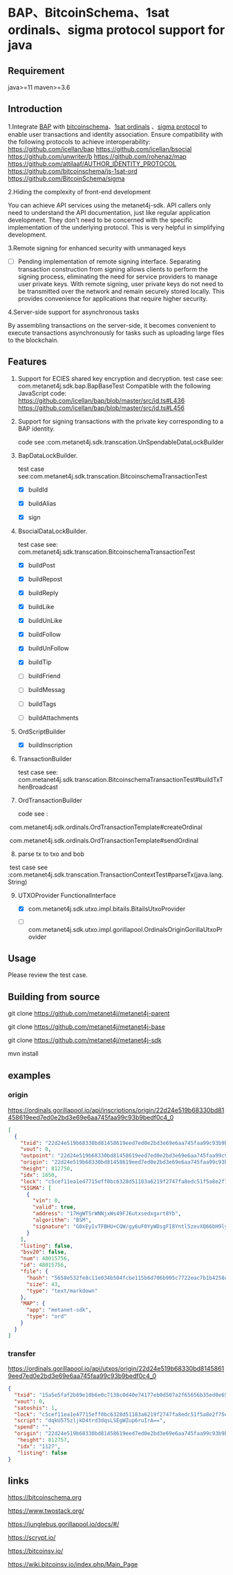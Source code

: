 # BAP、BitcoinSchema、1sat ordinals、sigma protocol support for java

## Requirement
java>=11
maven>=3.6

## Introduction

1.Integrate [BAP](https://github.com/icellan/bap)
with [bitcoinschema](https://bitcoinschema.org/#/)、[1sat ordinals](https://docs.1satordinals.com/libraries) 、[sigma protocol](https://docs.sigmaidentity.com/sigma-library)
to enable user transactions and identity association.
Ensure compatibility with the following protocols to achieve interoperability:
https://github.com/icellan/bap
https://github.com/icellan/bsocial
https://github.com/unwriter/b
https://github.com/rohenaz/map
https://github.com/attilaaf/AUTHOR_IDENTITY_PROTOCOL
https://github.com/bitcoinschema/js-1sat-ord
https://github.com/BitcoinSchema/sigma

2.Hiding the complexity of front-end development

You can achieve API services using the metanet4j-sdk. API callers only need to understand the API documentation, just
like regular application development. They don't need to be concerned with the specific implementation of the underlying
protocol. This is very helpful in simplifying development.

3.Remote signing for enhanced security with unmanaged keys

- [ ] Pending implementation of remote signing interface.
  Separating transaction construction from signing allows clients to perform the signing process, eliminating the need
  for service providers to manage user private keys. With remote signing, user private keys do not need to be
  transmitted over the network and remain securely stored locally. This provides convenience for applications that
  require higher security.

4.Server-side support for asynchronous tasks

By assembling transactions on the server-side, it becomes convenient to execute transactions asynchronously for tasks
such as uploading large files to the blockchain.

## Features

1. Support for ECIES shared key encryption and decryption.
   test case see: com.metanet4j.sdk.bap.BapBaseTest
   Compatible with the following JavaScript code:
   https://github.com/icellan/bap/blob/master/src/id.ts#L436
   https://github.com/icellan/bap/blob/master/src/id.ts#L456

2. Support for signing transactions with the private key corresponding to a BAP identity.

   code see :com.metanet4j.sdk.transcation.UnSpendableDataLockBuilder

3. BapDataLockBuilder.

   test case see:com.metanet4j.sdk.transcation.BitcoinschemaTransactionTest

    - [x] buildId

    - [x] buildAlias

    - [x] sign

4. BsocialDataLockBuilder.

   test case see: com.metanet4j.sdk.transcation.BitcoinschemaTransactionTest

    - [x] buildPost

    - [x] buildRepost

    - [x] buildReply

    - [x] buildLike

    - [x] buildUnLike

    - [x] buildFollow

    - [x] buildUnFollow

    - [x] buildTip
    - [ ] buildFriend
    - [ ] buildMessag
    - [ ] buildTags
    - [ ] buildAttachments

5. OrdScriptBuilder

    - [x] buildInscription

6. TransactionBuilder

   test case see: com.metanet4j.sdk.transcation.BitcoinschemaTransactionTest#buildTxThenBroadcast

7. OrdTransactionBuilder

   code see :

​ com.metanet4j.sdk.ordinals.OrdTransactionTemplate#createOrdinal

​ com.metanet4j.sdk.ordinals.OrdTransactionTemplate#sendOrdinal

8. parse tx to txo and bob

​ test case see :com.metanet4j.sdk.transcation.TransactionContextTest#parseTx(java.lang.String)

9. UTXOProvider FunctionalInterface

    - [x] com.metanet4j.sdk.utxo.impl.bitails.BitailsUtxoProvider

    - [ ] com.metanet4j.sdk.utxo.impl.gorillapool.OrdinalsOriginGorillaUtxoProvider

## Usage

Please review the test case.

## Building from source

git clone https://github.com/metanet4j/metanet4j-parent

git clone https://github.com/metanet4j/metanet4j-base

git clone https://github.com/metanet4j/metanet4j-sdk

mvn install

## examples

### origin

https://ordinals.gorillapool.io/api/inscriptions/origin/22d24e519b68330bd81458619eed7ed0e2bd3e69e6aa745faa99c93b9bedf0c4_0

```json
[
  {
    "txid": "22d24e519b68330bd81458619eed7ed0e2bd3e69e6aa745faa99c93b9bedf0c4",
    "vout": 0,
    "outpoint": "22d24e519b68330bd81458619eed7ed0e2bd3e69e6aa745faa99c93b9bedf0c4_0",
    "origin": "22d24e519b68330bd81458619eed7ed0e2bd3e69e6aa745faa99c93b9bedf0c4_0",
    "height": 812750,
    "idx": 1650,
    "lock": "c5cef11ea1e47715eff0bc6328d51183a6219f2747fa8edc51f5a8e2f75e0ec5",
    "SIGMA": [
      {
        "vin": 0,
        "valid": true,
        "address": "17HgWTSrWNNjxWs49FJ6utxsedxgxrt8Yb",
        "algorithm": "BSM",
        "signature": "G0xEyIvTFBHU+CQW/gy6uF0YyWDsgFI8Yntl5zevXQ66bH9ly2OqH88ZWaxPrc3XN8ick4nrmPUl2U4dXEOlNbo="
      }
    ],
    "listing": false,
    "bsv20": false,
    "num": 48015756,
    "id": 48015756,
    "file": {
      "hash": "5658e532fe8c11e034b504fcbe115b6d706b905c7722eac7b1b4258d0368f726",
      "size": 43,
      "type": "text/markdown"
    },
    "MAP": {
      "app": "metanet-sdk",
      "type": "ord"
    }
  }
]
```

### transfer

https://ordinals.gorillapool.io/api/utxos/origin/22d24e519b68330bd81458619eed7ed0e2bd3e69e6aa745faa99c93b9bedf0c4_0

```json
{
  "txid": "15a5e5faf2b89e10b6e0c7138c0d40e74177eb0d507a2f65656b35ed0e652b74",
  "vout": 0,
  "satoshis": 1,
  "lock": "c5cef11ea1e47715eff0bc6328d51183a6219f2747fa8edc51f5a8e2f75e0ec5",
  "script": "dqkU575zljkD4trd3dqsLSEgWZup6ruIrA==",
  "spend": "",
  "origin": "22d24e519b68330bd81458619eed7ed0e2bd3e69e6aa745faa99c93b9bedf0c4_0",
   "height": 812757,
   "idx": "1127",
   "listing": false
}
```

## links
https://bitcoinschema.org

https://www.twostack.org/

https://junglebus.gorillapool.io/docs/#/

https://scrypt.io/

https://bitcoinsv.io/

https://wiki.bitcoinsv.io/index.php/Main_Page


